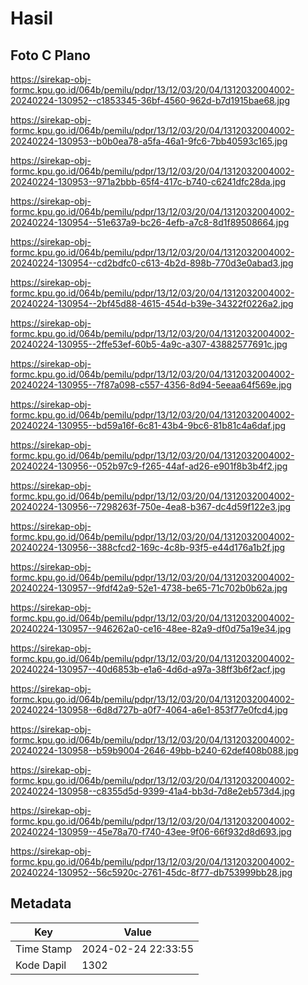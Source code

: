 # Hasil

## Foto C Plano

https://sirekap-obj-formc.kpu.go.id/064b/pemilu/pdpr/13/12/03/20/04/1312032004002-20240224-130952--c1853345-36bf-4560-962d-b7d1915bae68.jpg

https://sirekap-obj-formc.kpu.go.id/064b/pemilu/pdpr/13/12/03/20/04/1312032004002-20240224-130953--b0b0ea78-a5fa-46a1-9fc6-7bb40593c165.jpg

https://sirekap-obj-formc.kpu.go.id/064b/pemilu/pdpr/13/12/03/20/04/1312032004002-20240224-130953--971a2bbb-65f4-417c-b740-c6241dfc28da.jpg

https://sirekap-obj-formc.kpu.go.id/064b/pemilu/pdpr/13/12/03/20/04/1312032004002-20240224-130954--51e637a9-bc26-4efb-a7c8-8d1f89508664.jpg

https://sirekap-obj-formc.kpu.go.id/064b/pemilu/pdpr/13/12/03/20/04/1312032004002-20240224-130954--cd2bdfc0-c613-4b2d-898b-770d3e0abad3.jpg

https://sirekap-obj-formc.kpu.go.id/064b/pemilu/pdpr/13/12/03/20/04/1312032004002-20240224-130954--2bf45d88-4615-454d-b39e-34322f0226a2.jpg

https://sirekap-obj-formc.kpu.go.id/064b/pemilu/pdpr/13/12/03/20/04/1312032004002-20240224-130955--2ffe53ef-60b5-4a9c-a307-43882577691c.jpg

https://sirekap-obj-formc.kpu.go.id/064b/pemilu/pdpr/13/12/03/20/04/1312032004002-20240224-130955--7f87a098-c557-4356-8d94-5eeaa64f569e.jpg

https://sirekap-obj-formc.kpu.go.id/064b/pemilu/pdpr/13/12/03/20/04/1312032004002-20240224-130955--bd59a16f-6c81-43b4-9bc6-81b81c4a6daf.jpg

https://sirekap-obj-formc.kpu.go.id/064b/pemilu/pdpr/13/12/03/20/04/1312032004002-20240224-130956--052b97c9-f265-44af-ad26-e901f8b3b4f2.jpg

https://sirekap-obj-formc.kpu.go.id/064b/pemilu/pdpr/13/12/03/20/04/1312032004002-20240224-130956--7298263f-750e-4ea8-b367-dc4d59f122e3.jpg

https://sirekap-obj-formc.kpu.go.id/064b/pemilu/pdpr/13/12/03/20/04/1312032004002-20240224-130956--388cfcd2-169c-4c8b-93f5-e44d176a1b2f.jpg

https://sirekap-obj-formc.kpu.go.id/064b/pemilu/pdpr/13/12/03/20/04/1312032004002-20240224-130957--9fdf42a9-52e1-4738-be65-71c702b0b62a.jpg

https://sirekap-obj-formc.kpu.go.id/064b/pemilu/pdpr/13/12/03/20/04/1312032004002-20240224-130957--946262a0-ce16-48ee-82a9-df0d75a19e34.jpg

https://sirekap-obj-formc.kpu.go.id/064b/pemilu/pdpr/13/12/03/20/04/1312032004002-20240224-130957--40d6853b-e1a6-4d6d-a97a-38ff3b6f2acf.jpg

https://sirekap-obj-formc.kpu.go.id/064b/pemilu/pdpr/13/12/03/20/04/1312032004002-20240224-130958--6d8d727b-a0f7-4064-a6e1-853f77e0fcd4.jpg

https://sirekap-obj-formc.kpu.go.id/064b/pemilu/pdpr/13/12/03/20/04/1312032004002-20240224-130958--b59b9004-2646-49bb-b240-62def408b088.jpg

https://sirekap-obj-formc.kpu.go.id/064b/pemilu/pdpr/13/12/03/20/04/1312032004002-20240224-130958--c8355d5d-9399-41a4-bb3d-7d8e2eb573d4.jpg

https://sirekap-obj-formc.kpu.go.id/064b/pemilu/pdpr/13/12/03/20/04/1312032004002-20240224-130959--45e78a70-f740-43ee-9f06-66f932d8d693.jpg

https://sirekap-obj-formc.kpu.go.id/064b/pemilu/pdpr/13/12/03/20/04/1312032004002-20240224-130952--56c5920c-2761-45dc-8f77-db753999bb28.jpg


## Metadata

| Key        | Value               |
| ---------- | ------------------- |
| Time Stamp | 2024-02-24 22:33:55 |
| Kode Dapil | 1302                |



